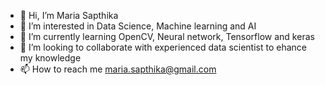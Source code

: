 - 👋 Hi, I’m Maria Sapthika
- 👀 I’m interested in Data Science, Machine learning and AI
- 🌱 I’m currently learning OpenCV, Neural network, Tensorflow and keras
- 💞️ I’m looking to collaborate with experienced data scientist to ehance my knowledge
- 📫 How to reach me maria.sapthika@gmail.com


<!---
DrivinData/DrivinData is a ✨ special ✨ repository because its `README.md` (this file) appears on your GitHub profile.
You can click the Preview link to take a look at your changes.
--->
